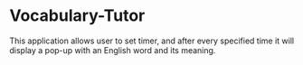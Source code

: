 # Vocabulary-Tutor
This application allows user to set timer, and after every specified time it will display a pop-up with an English word and its meaning.
